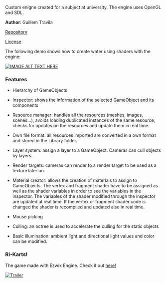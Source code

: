 
Custom enigne created for a subject at university. The engine uses OpenGL and SDL.

**Author**: Guillem Travila

[Repository](https://github.com/traguill/Ezwix-Engine)

[License](https://github.com/traguill/Ezwix-Engine/blob/master/LICENSE.txt)

The following demo shows how to create water using shaders with the engine:

[![IMAGE ALT TEXT HERE](https://img.youtube.com/vi/dHFYKukKWSc/0.jpg)](https://www.youtube.com/watch?v=dHFYKukKWSc)

### Features

* Hierarchy of GameObjects

* Inspector: shows the information of the selected GameObject and its components

* Resource manager: handles all the resources (meshes, images, scenes...), avoids loading duplicated instances of the same resource, checks for updates on the resources and update them in real time.

* Own file format: all resources imported are converted in a own format and stored in the Library folder.

* Layer system: assign a layer to a GameObject. Cameras can cull objects by layers.

* Render targets: cameras can render to a render target to be used as a texture later on.

* Material creator: allows the creation of materials to assign to GameObjects. The vertex and fragment shader have to be assigned as well as the shader variables in order to see the variables in the inspector. The variables of the shader modified through the inspector are updated at real time. If the vertex or fragment shader code is changed the shader is recompiled and updated also in real time.

* Mouse picking

* Culling: an octree is used to accelerate the culling for the static objects

* Basic illumination: ambient light and directional light values and color can be modified.

### Ri-Karts!

The game made with Ezwix Engine. Check it out [here!](https://citmproject3.github.io/Project3/)

[![Trailer](http://img.youtube.com/vi/Niu3g9-Bpkc/0.jpg)](https://www.youtube.com/watch?v=Niu3g9-Bpkc)

